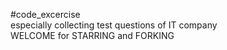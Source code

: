 #code_excercise\
especially collecting test questions of IT company\
WELCOME for STARRING and FORKING
